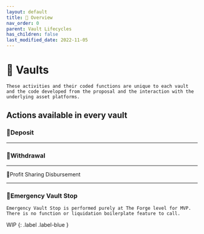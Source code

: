 ```yaml
---
layout: default
title: 🏦 Overview
nav_order: 0
parent: Vault Lifecycles
has_children: false
last_modified_date: 2022-11-05
---
```


# 🏦 Vaults

	These activities and their coded functions are unique to each vault and the code developed from the proposal and the interaction with the underlying asset platforms.

## Actions available in every vault

### 💸Deposit

*** 

### 💸Withdrawal

*** 

💸Profit Sharing Disbursement
			
***

### 🛑Emergency Vault Stop
	Emergency Vault Stop is performed purely at The Forge level for MVP.
	There is no function or liquidation boilerplate feature to call.

WIP
{: .label .label-blue }
